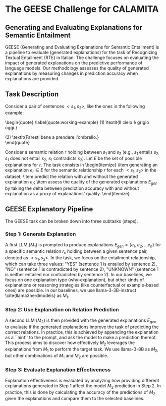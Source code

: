 # The GEESE Challenge for CALAMITA
## Generating and Evaluating Explanations for Semantic Entailment

GEESE (Generating and Evaluating Explanations for Semantic Entailment) is a pipeline to evaluate (generated explanations) for the task of Recognizing Textual Entailment (RTE) in Italian. The challenge focuses on evaluating the impact of generated explanations on the predictive performance of language models. Our methodology assesses the quality of generated explanations by measuring changes in prediction accuracy when explanations are provided.

## Task Description
Consider a pair of sentences $<s_1, s_2>$,  like the ones in the following example:


\begin{quote}
\label{quote:working-example}
   (1) \textit{Il cielo è grigio oggi.}
   
   (2) \textit{Faresti bene a prendere l'ombrello.}  
\end{quote}


Consider a semantic relation $r$ holding between $s_1$ and $s_2$ (e.g., $s_1$ entails $s_2$, $s_1$ does not entail $s_2$, $s_1$ contradicts $s_2$). Let $E$ be the set of possible explanations for $r$. The task consists in 
\begin{itemize}
    \item generating an explanation $e_r \in E$ for the semantic relationship $r$ for each $<s_1, s_2>$ in the dataset;
    \item predict the relation with and without the generated explanation $e_r$;
    \item assess the quality of the generated explanations $E_{gen}$ by taking the delta between prediction accuracy with and without explanation as a proxy of explanations' quality. 
\end{itemize}

## GEESE Explanatory Pipeline
The GEESE task can be broken down into three subtasks (steps).

### Step 1: Generate Explanation
A first LLM ($M_1$) is prompted to produce explanations  $E_{gen} = \{e_1, e_2, \dots e_n\}$  for a specific semantic relation $r_c$ holding between a given sentence pair, denoted as  $<s_1, s_2>$. In the task, we focus on the entailment relationship, which can take three values: "YES" 
(sentence 1 is entailed by sentence 2), "NO" (sentence 1 is contradicted by sentence 2), "UNKNOWN" (sentence 1 is neither entailed nor contradicted by sentence 2). In our baselines, we focus on one explanation type (why-explanation), but other kinds of explanations or reasoning strategies (like counterfactual or example-based ones) are possible. In our baselines, we use llama-3-3B-instruct \cite{llama3herdmodels} as $M_1$.

### Step 2:  Use Explanation on Relation Prediction
A second LLM ($M_2$) is then provided with the generated explanations $E_{gen}$ to evaluate if the generated explanations improve the task of predicting the correct relations. In practice, this is achieved by appending the explanation as a ``hint'' to the prompt, and ask the model to make a prediction thereof. This process aims to discover how effectively $M_2$ leverages the explanations from $M_1$ to perform the target task. We use llama-3-8B as $M_2$, but other combinations of $M_1$ and $M_2$ are possible.

### Step 3:  Evaluate Explanation Effectiveness 
Explanation effectiveness is evaluated by analyzing how providing different explanations generated in Step 1 affect the model $M_2$ prediction in Step 2. In practice, this is done by calculating the accuracy of the predictions of $M_2$ given the explanations and compare them to the selected baselines.


